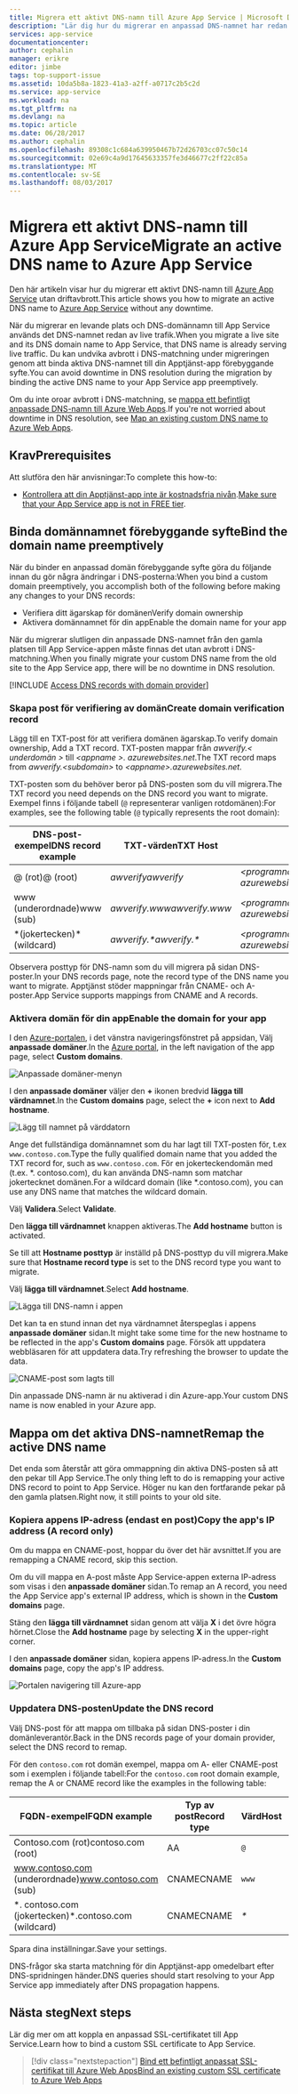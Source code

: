 ```yaml
---
title: Migrera ett aktivt DNS-namn till Azure App Service | Microsoft Docs
description: "Lär dig hur du migrerar en anpassad DNS-namnet har redan tilldelats en levande plats till Azure Apptjänst utan någon avbrottstid."
services: app-service
documentationcenter: 
author: cephalin
manager: erikre
editor: jimbe
tags: top-support-issue
ms.assetid: 10da5b8a-1823-41a3-a2ff-a0717c2b5c2d
ms.service: app-service
ms.workload: na
ms.tgt_pltfrm: na
ms.devlang: na
ms.topic: article
ms.date: 06/28/2017
ms.author: cephalin
ms.openlocfilehash: 89308c1c684a639950467b72d26703cc07c50c14
ms.sourcegitcommit: 02e69c4a9d17645633357fe3d46677c2ff22c85a
ms.translationtype: MT
ms.contentlocale: sv-SE
ms.lasthandoff: 08/03/2017
---
```

# <a name="migrate-an-active-dns-name-to-azure-app-service"></a><span data-ttu-id="968a4-103">Migrera ett aktivt DNS-namn till Azure App Service</span><span class="sxs-lookup"><span data-stu-id="968a4-103">Migrate an active DNS name to Azure App Service</span></span>

<span data-ttu-id="968a4-104">Den här artikeln visar hur du migrerar ett aktivt DNS-namn till [Azure App Service](../app-service/app-service-value-prop-what-is.md) utan driftavbrott.</span><span class="sxs-lookup"><span data-stu-id="968a4-104">This article shows you how to migrate an active DNS name to [Azure App Service](../app-service/app-service-value-prop-what-is.md) without any downtime.</span></span>

<span data-ttu-id="968a4-105">När du migrerar en levande plats och DNS-domännamn till App Service används det DNS-namnet redan av live trafik.</span><span class="sxs-lookup"><span data-stu-id="968a4-105">When you migrate a live site and its DNS domain name to App Service, that DNS name is already serving live traffic.</span></span> <span data-ttu-id="968a4-106">Du kan undvika avbrott i DNS-matchning under migreringen genom att binda aktiva DNS-namnet till din Apptjänst-app förebyggande syfte.</span><span class="sxs-lookup"><span data-stu-id="968a4-106">You can avoid downtime in DNS resolution during the migration by binding the active DNS name to your App Service app preemptively.</span></span>

<span data-ttu-id="968a4-107">Om du inte oroar avbrott i DNS-matchning, se [mappa ett befintligt anpassade DNS-namn till Azure Web Apps](app-service-web-tutorial-custom-domain.md).</span><span class="sxs-lookup"><span data-stu-id="968a4-107">If you're not worried about downtime in DNS resolution, see [Map an existing custom DNS name to Azure Web Apps](app-service-web-tutorial-custom-domain.md).</span></span>

## <a name="prerequisites"></a><span data-ttu-id="968a4-108">Krav</span><span class="sxs-lookup"><span data-stu-id="968a4-108">Prerequisites</span></span>

<span data-ttu-id="968a4-109">Att slutföra den här anvisningar:</span><span class="sxs-lookup"><span data-stu-id="968a4-109">To complete this how-to:</span></span>

- <span data-ttu-id="968a4-110">[Kontrollera att din Apptjänst-app inte är kostnadsfria nivån](app-service-web-tutorial-custom-domain.md#checkpricing).</span><span class="sxs-lookup"><span data-stu-id="968a4-110">[Make sure that your App Service app is not in FREE tier](app-service-web-tutorial-custom-domain.md#checkpricing).</span></span>

## <a name="bind-the-domain-name-preemptively"></a><span data-ttu-id="968a4-111">Binda domännamnet förebyggande syfte</span><span class="sxs-lookup"><span data-stu-id="968a4-111">Bind the domain name preemptively</span></span>

<span data-ttu-id="968a4-112">När du binder en anpassad domän förebyggande syfte göra du följande innan du gör några ändringar i DNS-posterna:</span><span class="sxs-lookup"><span data-stu-id="968a4-112">When you bind a custom domain preemptively, you accomplish both of the following before making any changes to your DNS records:</span></span>

- <span data-ttu-id="968a4-113">Verifiera ditt ägarskap för domänen</span><span class="sxs-lookup"><span data-stu-id="968a4-113">Verify domain ownership</span></span>
- <span data-ttu-id="968a4-114">Aktivera domännamnet för din app</span><span class="sxs-lookup"><span data-stu-id="968a4-114">Enable the domain name for your app</span></span>

<span data-ttu-id="968a4-115">När du migrerar slutligen din anpassade DNS-namnet från den gamla platsen till App Service-appen måste finnas det utan avbrott i DNS-matchning.</span><span class="sxs-lookup"><span data-stu-id="968a4-115">When you finally migrate your custom DNS name from the old site to the App Service app, there will be no downtime in DNS resolution.</span></span>

[!INCLUDE [Access DNS records with domain provider](../../includes/app-service-web-access-dns-records.md)]

### <a name="create-domain-verification-record"></a><span data-ttu-id="968a4-116">Skapa post för verifiering av domän</span><span class="sxs-lookup"><span data-stu-id="968a4-116">Create domain verification record</span></span>

<span data-ttu-id="968a4-117">Lägg till en TXT-post för att verifiera domänen ägarskap.</span><span class="sxs-lookup"><span data-stu-id="968a4-117">To verify domain ownership, Add a TXT record.</span></span> <span data-ttu-id="968a4-118">TXT-posten mappar från _awverify.&lt; underdomän >_ till  _&lt;appname >. azurewebsites.net_.</span><span class="sxs-lookup"><span data-stu-id="968a4-118">The TXT record maps from _awverify.&lt;subdomain>_ to _&lt;appname>.azurewebsites.net_.</span></span> 

<span data-ttu-id="968a4-119">TXT-posten som du behöver beror på DNS-posten som du vill migrera.</span><span class="sxs-lookup"><span data-stu-id="968a4-119">The TXT record you need depends on the DNS record you want to migrate.</span></span> <span data-ttu-id="968a4-120">Exempel finns i följande tabell (`@` representerar vanligen rotdomänen):</span><span class="sxs-lookup"><span data-stu-id="968a4-120">For examples, see the following table (`@` typically represents the root domain):</span></span>  

| <span data-ttu-id="968a4-121">DNS-post-exempel</span><span class="sxs-lookup"><span data-stu-id="968a4-121">DNS record example</span></span> | <span data-ttu-id="968a4-122">TXT-värden</span><span class="sxs-lookup"><span data-stu-id="968a4-122">TXT Host</span></span> | <span data-ttu-id="968a4-123">TXT-värde</span><span class="sxs-lookup"><span data-stu-id="968a4-123">TXT Value</span></span> |
| - | - | - |
| <span data-ttu-id="968a4-124">@ (rot)</span><span class="sxs-lookup"><span data-stu-id="968a4-124">@ (root)</span></span> | <span data-ttu-id="968a4-125">_awverify_</span><span class="sxs-lookup"><span data-stu-id="968a4-125">_awverify_</span></span> | <span data-ttu-id="968a4-126">_&lt;programnamn >. azurewebsites.net_</span><span class="sxs-lookup"><span data-stu-id="968a4-126">_&lt;appname>.azurewebsites.net_</span></span> |
| <span data-ttu-id="968a4-127">www (underordnade)</span><span class="sxs-lookup"><span data-stu-id="968a4-127">www (sub)</span></span> | <span data-ttu-id="968a4-128">_awverify.www_</span><span class="sxs-lookup"><span data-stu-id="968a4-128">_awverify.www_</span></span> | <span data-ttu-id="968a4-129">_&lt;programnamn >. azurewebsites.net_</span><span class="sxs-lookup"><span data-stu-id="968a4-129">_&lt;appname>.azurewebsites.net_</span></span> |
| <span data-ttu-id="968a4-130">\*(jokertecken)</span><span class="sxs-lookup"><span data-stu-id="968a4-130">\* (wildcard)</span></span> | <span data-ttu-id="968a4-131">_awverify.\*_</span><span class="sxs-lookup"><span data-stu-id="968a4-131">_awverify.\*_</span></span> | <span data-ttu-id="968a4-132">_&lt;programnamn >. azurewebsites.net_</span><span class="sxs-lookup"><span data-stu-id="968a4-132">_&lt;appname>.azurewebsites.net_</span></span> |

<span data-ttu-id="968a4-133">Observera posttyp för DNS-namn som du vill migrera på sidan DNS-poster.</span><span class="sxs-lookup"><span data-stu-id="968a4-133">In your DNS records page, note the record type of the DNS name you want to migrate.</span></span> <span data-ttu-id="968a4-134">Apptjänst stöder mappningar från CNAME- och A-poster.</span><span class="sxs-lookup"><span data-stu-id="968a4-134">App Service supports mappings from CNAME and A records.</span></span>

### <a name="enable-the-domain-for-your-app"></a><span data-ttu-id="968a4-135">Aktivera domän för din app</span><span class="sxs-lookup"><span data-stu-id="968a4-135">Enable the domain for your app</span></span>

<span data-ttu-id="968a4-136">I den [Azure-portalen](https://portal.azure.com), i det vänstra navigeringsfönstret på appsidan, Välj **anpassade domäner**.</span><span class="sxs-lookup"><span data-stu-id="968a4-136">In the [Azure portal](https://portal.azure.com), in the left navigation of the app page, select **Custom domains**.</span></span> 

![Anpassade domäner-menyn](./media/app-service-web-tutorial-custom-domain/custom-domain-menu.png)

<span data-ttu-id="968a4-138">I den **anpassade domäner** väljer den  **+**  ikonen bredvid **lägga till värdnamnet**.</span><span class="sxs-lookup"><span data-stu-id="968a4-138">In the **Custom domains** page, select the **+** icon next to **Add hostname**.</span></span>

![Lägg till namnet på värddatorn](./media/app-service-web-tutorial-custom-domain/add-host-name-cname.png)

<span data-ttu-id="968a4-140">Ange det fullständiga domännamnet som du har lagt till TXT-posten för, t.ex `www.contoso.com`.</span><span class="sxs-lookup"><span data-stu-id="968a4-140">Type the fully qualified domain name that you added the TXT record for, such as `www.contoso.com`.</span></span> <span data-ttu-id="968a4-141">För en jokerteckendomän med (t.ex. \*. contoso.com), du kan använda DNS-namn som matchar jokertecknet domänen.</span><span class="sxs-lookup"><span data-stu-id="968a4-141">For a wildcard domain (like \*.contoso.com), you can use any DNS name that matches the wildcard domain.</span></span> 

<span data-ttu-id="968a4-142">Välj **Validera**.</span><span class="sxs-lookup"><span data-stu-id="968a4-142">Select **Validate**.</span></span>

<span data-ttu-id="968a4-143">Den **lägga till värdnamnet** knappen aktiveras.</span><span class="sxs-lookup"><span data-stu-id="968a4-143">The **Add hostname** button is activated.</span></span> 

<span data-ttu-id="968a4-144">Se till att **Hostname posttyp** är inställd på DNS-posttyp du vill migrera.</span><span class="sxs-lookup"><span data-stu-id="968a4-144">Make sure that **Hostname record type** is set to the DNS record type you want to migrate.</span></span>

<span data-ttu-id="968a4-145">Välj **lägga till värdnamnet**.</span><span class="sxs-lookup"><span data-stu-id="968a4-145">Select **Add hostname**.</span></span>

![Lägga till DNS-namn i appen](./media/app-service-web-tutorial-custom-domain/validate-domain-name-cname.png)

<span data-ttu-id="968a4-147">Det kan ta en stund innan det nya värdnamnet återspeglas i appens **anpassade domäner** sidan.</span><span class="sxs-lookup"><span data-stu-id="968a4-147">It might take some time for the new hostname to be reflected in the app's **Custom domains** page.</span></span> <span data-ttu-id="968a4-148">Försök att uppdatera webbläsaren för att uppdatera data.</span><span class="sxs-lookup"><span data-stu-id="968a4-148">Try refreshing the browser to update the data.</span></span>

![CNAME-post som lagts till](./media/app-service-web-tutorial-custom-domain/cname-record-added.png)

<span data-ttu-id="968a4-150">Din anpassade DNS-namn är nu aktiverad i din Azure-app.</span><span class="sxs-lookup"><span data-stu-id="968a4-150">Your custom DNS name is now enabled in your Azure app.</span></span> 

## <a name="remap-the-active-dns-name"></a><span data-ttu-id="968a4-151">Mappa om det aktiva DNS-namnet</span><span class="sxs-lookup"><span data-stu-id="968a4-151">Remap the active DNS name</span></span>

<span data-ttu-id="968a4-152">Det enda som återstår att göra ommappning din aktiva DNS-posten så att den pekar till App Service.</span><span class="sxs-lookup"><span data-stu-id="968a4-152">The only thing left to do is remapping your active DNS record to point to App Service.</span></span> <span data-ttu-id="968a4-153">Höger nu kan den fortfarande pekar på den gamla platsen.</span><span class="sxs-lookup"><span data-stu-id="968a4-153">Right now, it still points to your old site.</span></span>

<a name="info"></a>

### <a name="copy-the-apps-ip-address-a-record-only"></a><span data-ttu-id="968a4-154">Kopiera appens IP-adress (endast en post)</span><span class="sxs-lookup"><span data-stu-id="968a4-154">Copy the app's IP address (A record only)</span></span>

<span data-ttu-id="968a4-155">Om du mappa en CNAME-post, hoppar du över det här avsnittet.</span><span class="sxs-lookup"><span data-stu-id="968a4-155">If you are remapping a CNAME record, skip this section.</span></span> 

<span data-ttu-id="968a4-156">Om du vill mappa en A-post måste App Service-appen externa IP-adress som visas i den **anpassade domäner** sidan.</span><span class="sxs-lookup"><span data-stu-id="968a4-156">To remap an A record, you need the App Service app's external IP address, which is shown in the **Custom domains** page.</span></span>

<span data-ttu-id="968a4-157">Stäng den **lägga till värdnamnet** sidan genom att välja **X** i det övre högra hörnet.</span><span class="sxs-lookup"><span data-stu-id="968a4-157">Close the **Add hostname** page by selecting **X** in the upper-right corner.</span></span> 

<span data-ttu-id="968a4-158">I den **anpassade domäner** sidan, kopiera appens IP-adress.</span><span class="sxs-lookup"><span data-stu-id="968a4-158">In the **Custom domains** page, copy the app's IP address.</span></span>

![Portalen navigering till Azure-app](./media/app-service-web-tutorial-custom-domain/mapping-information.png)

### <a name="update-the-dns-record"></a><span data-ttu-id="968a4-160">Uppdatera DNS-posten</span><span class="sxs-lookup"><span data-stu-id="968a4-160">Update the DNS record</span></span>

<span data-ttu-id="968a4-161">Välj DNS-post för att mappa om tillbaka på sidan DNS-poster i din domänleverantör.</span><span class="sxs-lookup"><span data-stu-id="968a4-161">Back in the DNS records page of your domain provider, select the DNS record to remap.</span></span>

<span data-ttu-id="968a4-162">För den `contoso.com` rot domän exempel, mappa om A- eller CNAME-post som i exemplen i följande tabell:</span><span class="sxs-lookup"><span data-stu-id="968a4-162">For the `contoso.com` root domain example, remap the A or CNAME record like the examples in the following table:</span></span> 

| <span data-ttu-id="968a4-163">FQDN-exempel</span><span class="sxs-lookup"><span data-stu-id="968a4-163">FQDN example</span></span> | <span data-ttu-id="968a4-164">Typ av post</span><span class="sxs-lookup"><span data-stu-id="968a4-164">Record type</span></span> | <span data-ttu-id="968a4-165">Värd</span><span class="sxs-lookup"><span data-stu-id="968a4-165">Host</span></span> | <span data-ttu-id="968a4-166">Värde</span><span class="sxs-lookup"><span data-stu-id="968a4-166">Value</span></span> |
| - | - | - | - |
| <span data-ttu-id="968a4-167">Contoso.com (rot)</span><span class="sxs-lookup"><span data-stu-id="968a4-167">contoso.com (root)</span></span> | <span data-ttu-id="968a4-168">A</span><span class="sxs-lookup"><span data-stu-id="968a4-168">A</span></span> | `@` | <span data-ttu-id="968a4-169">IP-adress från [kopiera appens IP-adress](#info)</span><span class="sxs-lookup"><span data-stu-id="968a4-169">IP address from [Copy the app's IP address](#info)</span></span> |
| <span data-ttu-id="968a4-170">www.contoso.com (underordnade)</span><span class="sxs-lookup"><span data-stu-id="968a4-170">www.contoso.com (sub)</span></span> | <span data-ttu-id="968a4-171">CNAME</span><span class="sxs-lookup"><span data-stu-id="968a4-171">CNAME</span></span> | `www` | <span data-ttu-id="968a4-172">_&lt;programnamn >. azurewebsites.net_</span><span class="sxs-lookup"><span data-stu-id="968a4-172">_&lt;appname>.azurewebsites.net_</span></span> |
| <span data-ttu-id="968a4-173">\*. contoso.com (jokertecken)</span><span class="sxs-lookup"><span data-stu-id="968a4-173">\*.contoso.com (wildcard)</span></span> | <span data-ttu-id="968a4-174">CNAME</span><span class="sxs-lookup"><span data-stu-id="968a4-174">CNAME</span></span> | _\*_ | <span data-ttu-id="968a4-175">_&lt;programnamn >. azurewebsites.net_</span><span class="sxs-lookup"><span data-stu-id="968a4-175">_&lt;appname>.azurewebsites.net_</span></span> |

<span data-ttu-id="968a4-176">Spara dina inställningar.</span><span class="sxs-lookup"><span data-stu-id="968a4-176">Save your settings.</span></span>

<span data-ttu-id="968a4-177">DNS-frågor ska starta matchning för din Apptjänst-app omedelbart efter DNS-spridningen händer.</span><span class="sxs-lookup"><span data-stu-id="968a4-177">DNS queries should start resolving to your App Service app immediately after DNS propagation happens.</span></span>

## <a name="next-steps"></a><span data-ttu-id="968a4-178">Nästa steg</span><span class="sxs-lookup"><span data-stu-id="968a4-178">Next steps</span></span>

<span data-ttu-id="968a4-179">Lär dig mer om att koppla en anpassad SSL-certifikatet till App Service.</span><span class="sxs-lookup"><span data-stu-id="968a4-179">Learn how to bind a custom SSL certificate to App Service.</span></span>

> [!div class="nextstepaction"]
> [<span data-ttu-id="968a4-180">Bind ett befintligt anpassat SSL-certifikat till Azure Web Apps</span><span class="sxs-lookup"><span data-stu-id="968a4-180">Bind an existing custom SSL certificate to Azure Web Apps</span></span>](app-service-web-tutorial-custom-ssl.md)
